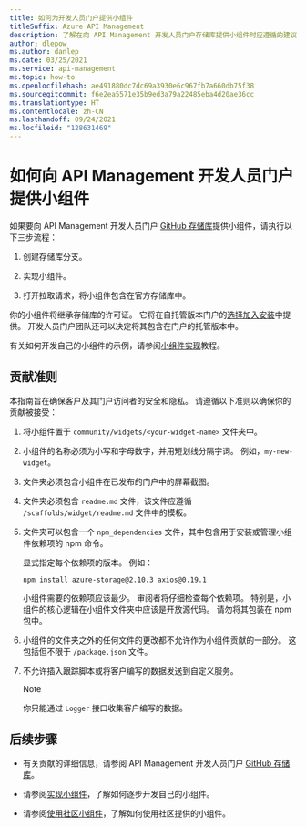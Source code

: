 ```yaml
---
title: 如何为开发人员门户提供小组件
titleSuffix: Azure API Management
description: 了解在向 API Management 开发人员门户存储库提供小组件时应遵循的建议准则。
author: dlepow
ms.author: danlep
ms.date: 03/25/2021
ms.service: api-management
ms.topic: how-to
ms.openlocfilehash: ae491880dc7dc69a3930e6c967fb7a660db75f38
ms.sourcegitcommit: f6e2ea5571e35b9ed3a79a22485eba4d20ae36cc
ms.translationtype: HT
ms.contentlocale: zh-CN
ms.lasthandoff: 09/24/2021
ms.locfileid: "128631469"
---
```

# <a name="how-to-contribute-widgets-to-the-api-management-developer-portal"></a>如何向 API Management 开发人员门户提供小组件

如果要向 API Management 开发人员门户 [GitHub 存储库](https://github.com/Azure/api-management-developer-portal)提供小组件，请执行以下三步流程：

1. 创建存储库分支。

1. 实现小组件。

1. 打开拉取请求，将小组件包含在官方存储库中。

你的小组件将继承存储库的许可证。 它将在自托管版本门户的[选择加入安装](developer-portal-use-community-widgets.md)中提供。 开发人员门户团队还可以决定将其包含在门户的托管版本中。

有关如何开发自己的小组件的示例，请参阅[小组件实现](developer-portal-implement-widgets.md)教程。

## <a name="contribution-guidelines"></a>贡献准则

本指南旨在确保客户及其门户访问者的安全和隐私。 请遵循以下准则以确保你的贡献被接受：

1. 将小组件置于 `community/widgets/<your-widget-name>` 文件夹中。

1. 小组件的名称必须为小写和字母数字，并用短划线分隔字词。 例如，`my-new-widget`。

1. 文件夹必须包含小组件在已发布的门户中的屏幕截图。

1. 文件夹必须包含 `readme.md` 文件，该文件应遵循 `/scaffolds/widget/readme.md` 文件中的模板。

1. 文件夹可以包含一个 `npm_dependencies` 文件，其中包含用于安装或管理小组件依赖项的 npm 命令。

    显式指定每个依赖项的版本。 例如：  

    ```console
    npm install azure-storage@2.10.3 axios@0.19.1
    ```

    小组件需要的依赖项应该最少。 审阅者将仔细检查每个依赖项。 特别是，小组件的核心逻辑在小组件文件夹中应该是开放源代码。 请勿将其包装在 npm 包中。

1. 小组件的文件夹之外的任何文件的更改都不允许作为小组件贡献的一部分。 这包括但不限于 `/package.json` 文件。

1. 不允许插入跟踪脚本或将客户编写的数据发送到自定义服务。

    > [!NOTE]
    > 你只能通过 `Logger` 接口收集客户编写的数据。

## <a name="next-steps"></a>后续步骤

- 有关贡献的详细信息，请参阅 API Management 开发人员门户 [GitHub 存储库](https://github.com/Azure/api-management-developer-portal/)。

- 请参阅[实现小组件](developer-portal-implement-widgets.md)，了解如何逐步开发自己的小组件。

- 请参阅[使用社区小组件](developer-portal-use-community-widgets.md)，了解如何使用社区提供的小组件。